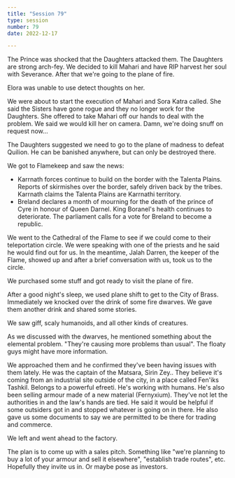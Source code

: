 ```yaml
---
title: "Session 79"
type: session
number: 79
date: 2022-12-17

---
```


The Prince was shocked that the Daughters attacked them. The Daughters are strong arch-fey.
We decided to kill Mahari and have RIP harvest her soul with Severance. After that we're going to the plane of fire.

Elora was unable to use detect thoughts on her.

We were about to start the execution of Mahari and Sora Katra called. She said the Sisters have gone rogue and they no longer work for the Daughters. She offered to take Mahari off our hands to deal with the problem. We said we would kill her on camera. Damn, we're doing snuff on request now…

The Daughters suggested we need to go to the plane of madness to defeat Quilion. He can be banished anywhere, but can only be destroyed there.

We got to Flamekeep and saw the news:
- Karrnath forces continue to build on the border with the Talenta Plains. Reports of skirmishes over the border, safely driven back by the tribes. Karrnath claims the Talenta Plains are Karrnathi territory.
- Breland declares a month of mourning for the death of the prince of Cyre in honour of Queen Darnel. King Boranel's health continues to deteriorate. The parliament calls for a vote for Breland to become a republic.

We went to the Cathedral of the Flame to see if we could come to their teleportation circle. We were speaking with one of the priests and he said he would find out for us. In the meantime, Jalah Darren, the keeper of the Flame, showed up and after a brief conversation with us, took us to the circle.

We purchased some stuff and got ready to visit the plane of fire.

After a good night's sleep, we used plane shift to get to the City of Brass. Immediately we knocked over the drink of some fire dwarves. We gave them another drink and shared some stories.

We saw giff, scaly humanoids, and all other kinds of creatures.

As we discussed with the dwarves, he mentioned something about the elemental problem. "They're causing more problems than usual". The floaty guys might have more information.

We approached them and he confirmed they've been having issues with them lately. He was the captain of the Matsara, Sirin Zey.. They believe it's coming from an industrial site outside of the city, in a place called Fen'iks Tashkil. Belongs to a powerful efreeti. He's working with humans. He's also been selling armour made of a new material (Fernyxium). They've not let the authorities in and the law's hands are tied. He said it would be helpful if some outsiders got in and stopped whatever is going on in there.
He also gave us some documents to say we are permitted to be there for trading and commerce.

We left and went ahead to the factory.

The plan is to come up with a sales pitch. Something like "we're planning to buy a lot of your armour and sell it elsewhere", "establish trade routes", etc. Hopefully they invite us in. Or maybe pose as investors.
